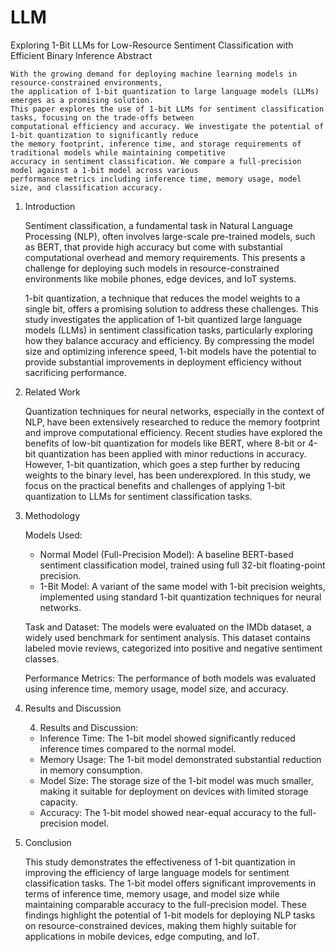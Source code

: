 # LLM
Exploring 1-Bit LLMs for Low-Resource Sentiment Classification with Efficient Binary Inference
Abstract

    With the growing demand for deploying machine learning models in resource-constrained environments, 
    the application of 1-bit quantization to large language models (LLMs) emerges as a promising solution. 
    This paper explores the use of 1-bit LLMs for sentiment classification tasks, focusing on the trade-offs between 
    computational efficiency and accuracy. We investigate the potential of 1-bit quantization to significantly reduce 
    the memory footprint, inference time, and storage requirements of traditional models while maintaining competitive 
    accuracy in sentiment classification. We compare a full-precision model against a 1-bit model across various 
    performance metrics including inference time, memory usage, model size, and classification accuracy.
    
1. Introduction

    Sentiment classification, a fundamental task in Natural Language Processing (NLP), often involves 
    large-scale pre-trained models, such as BERT, that provide high accuracy but come with substantial 
    computational overhead and memory requirements. This presents a challenge for deploying such models in 
    resource-constrained environments like mobile phones, edge devices, and IoT systems.

    1-bit quantization, a technique that reduces the model weights to a single bit, offers a promising solution 
    to address these challenges. This study investigates the application of 1-bit quantized large language models 
    (LLMs) in sentiment classification tasks, particularly exploring how they balance accuracy and efficiency. By 
    compressing the model size and optimizing inference speed, 1-bit models have the potential to provide substantial 
    improvements in deployment efficiency without sacrificing performance.
    
2. Related Work

    Quantization techniques for neural networks, especially in the context of NLP, have been extensively researched 
    to reduce the memory footprint and improve computational efficiency. Recent studies have explored the benefits 
    of low-bit quantization for models like BERT, where 8-bit or 4-bit quantization has been applied with minor 
    reductions in accuracy. However, 1-bit quantization, which goes a step further by reducing weights to the binary 
    level, has been underexplored. In this study, we focus on the practical benefits and challenges of applying 
    1-bit quantization to LLMs for sentiment classification tasks.
    
3. Methodology

    Models Used:
    - Normal Model (Full-Precision Model): A baseline BERT-based sentiment classification model, trained using full 32-bit floating-point precision.
    - 1-Bit Model: A variant of the same model with 1-bit precision weights, implemented using standard 1-bit quantization techniques for neural networks.

    Task and Dataset:
    The models were evaluated on the IMDb dataset, a widely used benchmark for sentiment analysis. This dataset contains labeled movie reviews, categorized into positive and negative sentiment classes.

    Performance Metrics:
    The performance of both models was evaluated using inference time, memory usage, model size, and accuracy.
    
4. Results and Discussion

    4. Results and Discussion:
    - Inference Time: The 1-bit model showed significantly reduced inference times compared to the normal model.
    - Memory Usage: The 1-bit model demonstrated substantial reduction in memory consumption.
    - Model Size: The storage size of the 1-bit model was much smaller, making it suitable for deployment on devices with limited storage capacity.
    - Accuracy: The 1-bit model showed near-equal accuracy to the full-precision model.


 

 
 
 
 
 
5. Conclusion

    This study demonstrates the effectiveness of 1-bit quantization in improving the efficiency of large language models 
    for sentiment classification tasks. The 1-bit model offers significant improvements in terms of inference time, 
    memory usage, and model size while maintaining comparable accuracy to the full-precision model. These findings highlight 
    the potential of 1-bit models for deploying NLP tasks on resource-constrained devices, making them highly suitable for 
    applications in mobile devices, edge computing, and IoT.
    
